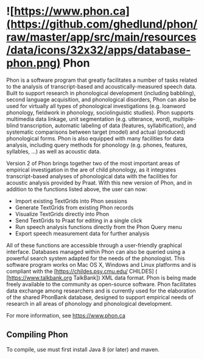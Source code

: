 # ![https://www.phon.ca](https://github.com/ghedlund/phon/raw/master/app/src/main/resources/data/icons/32x32/apps/database-phon.png) Phon  

Phon is a software program that greatly facilitates a number of tasks related 
to the analysis of transcript-based and acoustically-measured speech data. 
Built to support research in phonological development (including babbling), 
second language acquisition, and phonological disorders, Phon can also be used 
for virtually all types of phonological investigations (e.g. loanword 
phonology, fieldwork in phonology, sociolinguistic studies). Phon supports 
multimedia data linkage, unit segmentation (e.g. utterance, word), 
multiple-blind transcription, automatic labeling of data (features, 
syllabification), and systematic comparisons between target (model) and actual 
(produced) phonological forms. Phon is also equipped with many facilities for 
data analysis, including query methods for phonology (e.g. phones, features, 
syllables, …) as well as acoustic data.

Version 2 of Phon brings together two of the most important areas of empirical 
investigation in the are of child phonology, as it integrates transcript-based 
analyses of phonological data with the facilities for acoustic analysis provided 
by Praat. With this new version of Phon, and in addition to the functions listed 
above, the user can now:

 * Import existing TextGrids into Phon sessions
 * Generate TextGrids from existing Phon records
 * Visualize TextGrids directly into Phon
 * Send TextGrids to Praat for editing in a single click
 * Run speech analysis functions directly from the Phon Query menu
 * Export speech measurement data for further analysis 

All of these functions are accessible through a user-friendly graphical interface. 
Databases managed within Phon can also be queried using a powerful search system 
adapted for the needs of the phonologist. This software program works on Mac OS X, 
Windows and Linux platforms and is compliant with the [https://childes.psy.cmu.edu/ CHILDES] 
(​[https://www.talkbank.org TalkBank]) XML data 
format. Phon is being made freely available to the community as open-source 
software. Phon facilitates data exchange among researchers and is currently used 
for the elaboration of the shared ​PhonBank database, designed to support 
empirical needs of research in all areas of phonology and phonological development. 

For more information, see https://www.phon.ca


## Compiling Phon

To compile, use must first install Java 8 (or later) and maven.
